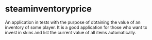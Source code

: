 # steaminventoryprice
An application in tests with the purpose of obtaining the value of an inventory of some player. It is a good application for those who want to invest in skins and list the current value of all items automatically.
